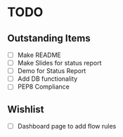 # TODO

## Outstanding Items
- [ ] Make README
- [ ] Make Slides for status report
- [ ] Demo for Status Report
- [ ] Add DB functionality
- [ ] PEP8 Compliance

## Wishlist
- [ ] Dashboard page to add flow rules
